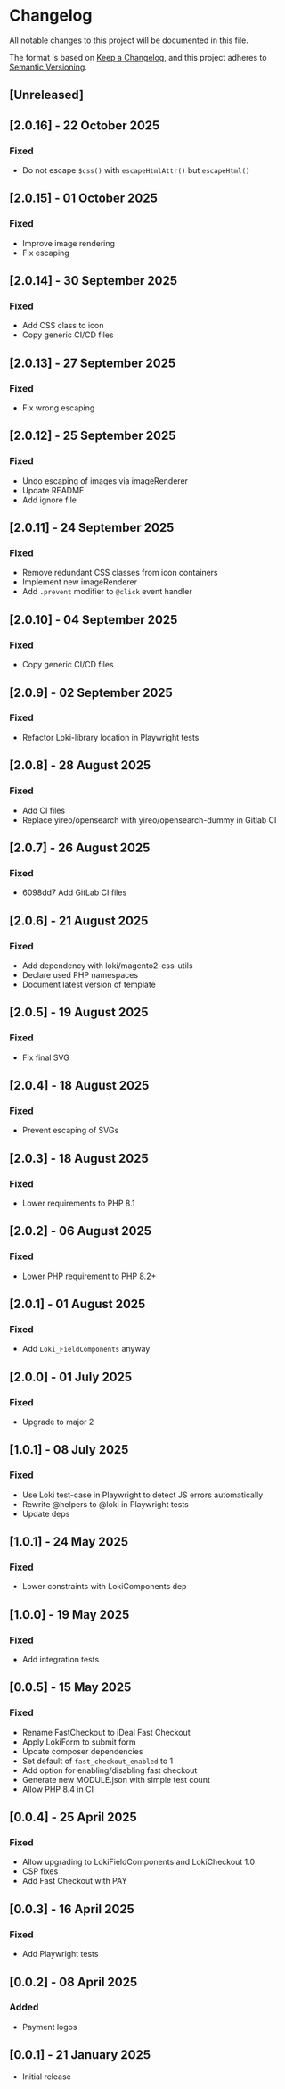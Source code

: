# Changelog
All notable changes to this project will be documented in this file.

The format is based on [Keep a Changelog](https://keepachangelog.com/en/1.0.0/),
and this project adheres to [Semantic Versioning](https://semver.org/spec/v2.0.0.html).

## [Unreleased]

## [2.0.16] - 22 October 2025
### Fixed
- Do not escape `$css()` with `escapeHtmlAttr()` but `escapeHtml()`

## [2.0.15] - 01 October 2025
### Fixed
- Improve image rendering
- Fix escaping

## [2.0.14] - 30 September 2025
### Fixed
- Add CSS class to icon
- Copy generic CI/CD files

## [2.0.13] - 27 September 2025
### Fixed
- Fix wrong escaping

## [2.0.12] - 25 September 2025
### Fixed
- Undo escaping of images via imageRenderer
- Update README
- Add ignore file

## [2.0.11] - 24 September 2025
### Fixed
- Remove redundant CSS classes from icon containers
- Implement new imageRenderer
- Add `.prevent` modifier to `@click` event handler

## [2.0.10] - 04 September 2025
### Fixed
- Copy generic CI/CD files

## [2.0.9] - 02 September 2025
### Fixed
- Refactor Loki-library location in Playwright tests

## [2.0.8] - 28 August 2025
### Fixed
- Add CI files
- Replace yireo/opensearch with yireo/opensearch-dummy in Gitlab CI

## [2.0.7] - 26 August 2025
### Fixed
- 6098dd7 Add GitLab CI files

## [2.0.6] - 21 August 2025
### Fixed
- Add dependency with loki/magento2-css-utils
- Declare used PHP namespaces
- Document latest version of template

## [2.0.5] - 19 August 2025
### Fixed
- Fix final SVG

## [2.0.4] - 18 August 2025
### Fixed
- Prevent escaping of SVGs

## [2.0.3] - 18 August 2025
### Fixed
- Lower requirements to PHP 8.1

## [2.0.2] - 06 August 2025
### Fixed
- Lower PHP requirement to PHP 8.2+

## [2.0.1] - 01 August 2025
### Fixed
- Add `Loki_FieldComponents` anyway

## [2.0.0] - 01 July 2025
### Fixed
- Upgrade to major 2

## [1.0.1] - 08 July 2025
### Fixed
- Use Loki test-case in Playwright to detect JS errors automatically
- Rewrite @helpers to @loki in Playwright tests
- Update deps

## [1.0.1] - 24 May 2025
### Fixed
- Lower constraints with LokiComponents dep

## [1.0.0] - 19 May 2025
### Fixed
- Add integration tests

## [0.0.5] - 15 May 2025
### Fixed
- Rename FastCheckout to iDeal Fast Checkout
- Apply LokiForm to submit form
- Update composer dependencies
- Set default of `fast_checkout_enabled` to 1
- Add option for enabling/disabling fast checkout
- Generate new MODULE.json with simple test count
- Allow PHP 8.4 in CI

## [0.0.4] - 25 April 2025
### Fixed
- Allow upgrading to LokiFieldComponents and LokiCheckout 1.0
- CSP fixes
- Add Fast Checkout with PAY

## [0.0.3] - 16 April 2025
### Fixed
- Add Playwright tests

## [0.0.2] - 08 April 2025
### Added
- Payment logos

## [0.0.1] - 21 January 2025
- Initial release
